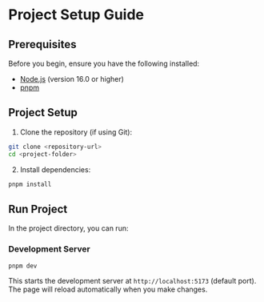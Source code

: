 # Project Setup Guide

## Prerequisites

Before you begin, ensure you have the following installed:

- [Node.js](https://nodejs.org/) (version 16.0 or higher)
- [pnpm](https://pnpm.io/)

## Project Setup

1. Clone the repository (if using Git):

```bash
git clone <repository-url>
cd <project-folder>
```

2. Install dependencies:

```bash
pnpm install
```

## Run Project

In the project directory, you can run:

### Development Server

```bash
pnpm dev
```

This starts the development server at `http://localhost:5173` (default port).
The page will reload automatically when you make changes.
